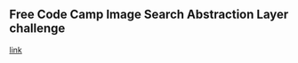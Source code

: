 Free Code Camp Image Search Abstraction Layer challenge
-----------

[link](https://www.freecodecamp.com/challenges/file-metadata-microservice)